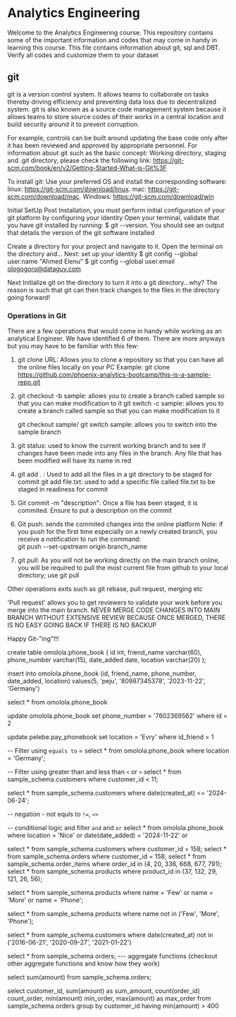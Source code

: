# Analytics Engineering
 Welcome to the  Analytics Engineering course. This repository contains some of the important information and codes that may come in handy in learning this course. This file contains information about git, sql and DBT. Verify all codes and customize them to your dataset

## git
git is a version control system. It allows teams to collaborate on tasks thereby driving efficiency and preventing data loss due to decentralized system. git is also known as a source code management system because it allows teams to store source codes of their works in a central location and build security around it to prevent corruption.

For example, controls can be built around updating the base code only after it has been reviewed and approved by appropriate personnel. For information about git such as the basic concept: Working directory, staging and .git directory, please check the following link: https://git-scm.com/book/en/v2/Getting-Started-What-is-Git%3F

To install git: Use your preferred OS and install the corresponding software:
linux: https://git-scm.com/download/linux. 
mac: https://git-scm.com/download/mac.
Windows: https://git-scm.com/download/win


Initial SetUp
Post Installation, you must perform initial configuration of your git platform by configuring your identity
Open your terminal, validate that you have git installed by running:
$ git --version. You should see an output that details the version of the git software installed

Create a directory for your project and navigate to it. 
Open the terminal on the directory and...
Next: set up your identity 
$ git config --global user.name "Ahmed Elenu"
$ git config --global user.email ologogoro@dataguy.com

Next Initialize git on the directory to turn it into a git directory...why?
The reason is such that git can then track changes to the files in the directory going forward!

### Operations in Git
There are a few operations that would come in handy while working as an analytical Engineer. We have identified 6 of them. There are more anyways but you may have to be familiar with this few:
1. git clone URL: Allows you to clone a repository so that you can have all the online files locally on your PC
 Example: git clone https://github.com/phoenix-analytics-bootcamp/this-is-a-sample-repo.git

2. git checkout -b sample: allows you to create a branch called sample so that you can make modification to it
   git switch -c sample: allows you to create a branch called sample so that you can make modification to it

   git checkout sample/ git switch sample: allows you to switch into the sample branch 

3. git status: used to know the current working branch and to see if changes have been made into any files in the branch.
Any file that has been modified will have its name in red

4. git add . : Used to add all the files in a git directory to be staged for commit 
   git add file.txt: used to add a specific file called file.txt to be staged in readiness for commit

5. Git commit -m "description": Once a file has been staged, it is commited. Ensure to put a description on the commit

6. Git push: sends the commited changes into the online platform
Note: if you push for the first time especially on a newly created branch, you receive a notification to run the command:  
            git push --set-upstream origin branch_name

7. git pull: As you will not be working directly on the main branch online, you will be required to pull the most current file from github to your local directory; use git pull

Other operations exits such as git rebase, pull request, merging etc

'Pull request' allows you to get reviewers to validate your work before you merge into the main branch. NEVER MERGE CODE CHANGES INTO MAIN BRANCH WITHOUT EXTENSIVE REVIEW BECAUSE ONCE MERGED, THERE IS NO EASY GOING BACK IF THERE IS NO BACKUP

Happy Git-"ing"!!!


create table omolola.phone_book (
id int,
friend_name varchar(60),
phone_number varchar(15),
date_added  date,
location  varchar(20)
);


insert into omolola.phone_book
(id, friend_name, phone_number, date_added, location)
values(5, 'peju', '80987345378', '2023-11-22', 'Germany')


select *
from omolola.phone_book


update omolola.phone_book
set phone_number = '7602369562'
where id  = 2



update pelebe.pay_phonebook
set location = 'Evry'
where id_friend = 1


-- Filter using `equals to` = 
select *
from omolola.phone_book
where location = 'Germany';

-- Filter using greater than and less than `<` or `>`
select * from sample_schema.customers
where customer_id < 11;

select * from sample_schema.customers
where date(created_at) <= '2024-06-24';


-- negation  - not equls to `!=`, `<>`



-- conditional logic and filter  `and` and `or`
select *
from omolola.phone_book
where location = 'Nice'
or date(date_added) = '2024-11-22'
or 




select * from sample_schema.customers
where customer_id = 158;
select * from sample_schema.orders
where customer_id = 158;
select * from sample_schema.order_items
where order_id in (4, 20, 336, 668, 677, 791);
select * from sample_schema.products
where product_id in (37, 132, 29, 121, 26, 56);



select * from sample_schema.products
where name = 'Few'
or  name = 'More'
or name = 'Phone';

select * from sample_schema.products
where name not in ('Few', 'More', 'Phone');

select * from sample_schema.customers
where date(created_at) not in ('2016-06-21', '2020-09-27', '2021-01-22')


select * from sample_schema.orders;
--- aggregate functions (checkout other aggregate functions and know how they work)

select sum(amount) from sample_schema.orders;

select customer_id, sum(amount) as sum_amount, count(order_id) count_order, min(amount) min_order,
max(amount) as max_order
from sample_schema.orders
group by customer_id
having min(amount) > 400

